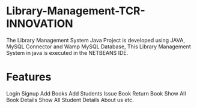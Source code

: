 # Library-Management-TCR-INNOVATION
The Library Management System Java Project is developed using JAVA, MySQL Connector and Wamp MySQL Database, This Library Management System in java is executed in the NETBEANS IDE.

# Features
Login
Signup
Add Books
Add Students
Issue Book
Return Book
Show All Book Details
Show All Student Details
About us etc.

